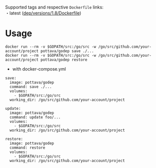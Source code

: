 Supported tags and respective `Dockerfile` links:  
・latest ([dep/versions/1.8/Dockerfile](https://github.com/pottava/docker-golang-tools/blob/master/dep/versions/1.8/Dockerfile))  

# Usage

`docker run --rm -v $GOPATH/src:/go/src -w /go/src/github.com/your-account/project pottava/godep save ./...`  
`docker run --rm -v $GOPATH/src:/go/src -w /go/src/github.com/your-account/project pottava/godep restore`

* with docker-compose.yml

```
save:
  image: pottava/godep
  command: save ./...
  volumes:
    - $GOPATH/src:/go/src
  working_dir: /go/src/github.com/your-account/project

update:
  image: pottava/godep
  command: update foo/...
  volumes:
    - $GOPATH/src:/go/src
  working_dir: /go/src/github.com/your-account/project

restore:
  image: pottava/godep
  command: restore
  volumes:
    - $GOPATH/src:/go/src
  working_dir: /go/src/github.com/your-account/project
```
